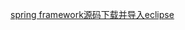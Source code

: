 [spring framework源码下载并导入eclipse](http://www.cnblogs.com/javawebsoa/archive/2013/05/26/3100501.html "spring framework源码下载并导入eclipse")    


